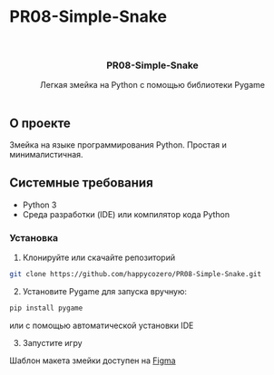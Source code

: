 # PR08-Simple-Snake

<br/>
<p align="center">
  <a href="https://github.com/happycozero - PR08-Simple-Snake">
  </a>

  <h3 align="center">PR08-Simple-Snake</h3>

  <p align="center">
    Легкая змейка на Python с помощью библиотеки Pygame
    <br/>
    <br/>
  </p>
</p>

## О проекте

Змейка на языке программирования Python.
Простая и минималистичная.

## Системные требования

* Python 3
* Среда разработки (IDE) или компилятор кода Python

### Установка

1. Клонируйте или скачайте репозиторий

```sh
git clone https://github.com/happycozero/PR08-Simple-Snake.git
```

2. Установите Pygame для запуска вручную:

```sh
pip install pygame
```

или с помощью автоматической установки IDE

3. Запустите игру

Шаблон макета змейки доступен на [Figma](https://www.figma.com/team_invite/redeem/EinHEGIZ6KB6R5xTxYU0wq)
